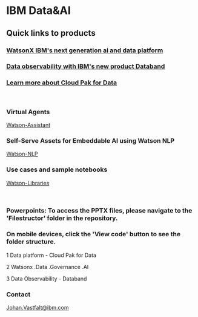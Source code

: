 # IBM Data&AI 




## Quick links to products

### [WatsonX IBM's next generation ai and data platform](https://www.ibm.com/watsonx)



### [Data observability with IBM's new product Databand](https://www.databand.ai)
   

### [Learn more about Cloud Pak for Data](https://www.ibm.com/products/cloud-pak-for-data)

<br>

### Virtual Agents
[Watson-Assistant](https://www.ibm.com/products/watson-assistant)
### Self-Serve Assets for Embeddable AI using Watson NLP
[Watson-NLP](https://github.com/ibm-build-lab/Watson-NLP)
### Use cases and sample notebooks
[Watson-Libraries](https://www.ibm.com/docs/en/watson-libraries?topic=home-use-cases-sample-notebooks)

<br>

### Powerpoints: To access the PPTX files, please navigate to the 'Filestructor' folder in the repository. 
### On mobile devices, click the 'View code' button to see the folder structure.

1		Data platform - Cloud Pak for Data

2		Watsonx .Data .Governance .AI 

3		Data Observability - Databand


### Contact
Johan.Vastfalt@ibm.com




